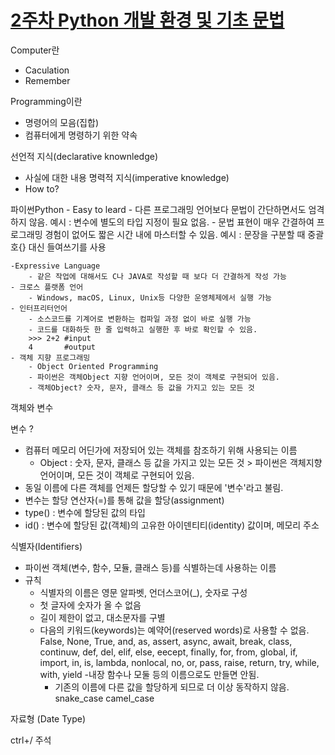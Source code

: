 # [2주차 Python 개발 환경 및 기초 문법](https://github.com/qloeo/til.git)

Computer란
- Caculation
- Remember

Programming이란
- 명령어의 모음(집합)
- 컴퓨터에게 명령하기 위한 약속

선언적 지식(declarative knownledge)
- 사실에 대한 내용
명력적 지식(imperative knowledge)
- How to?

파이썬Python
    - Easy to leard
        - 다른 프로그래밍 언어보다 문법이 간단하면서도 엄격하지 않음. 예시 : 변수에 별도의 타입 지정이 필요 없음.
        - 문법 표현이 매우 간결하여 프로그래밍 경험이 없어도 짧은 시간 내에 마스터할 수 있음. 예시 : 문장을 구분할 때 중괄호{} 대신 들여쓰기를 사용

    -Expressive Language
        - 같은 작업에 대해서도 C나 JAVA로 작성할 때 보다 더 간결하게 작성 가능
    - 크로스 플랫폼 언어
        - Windows, macOS, Linux, Unix등 다양한 운영체제에서 실행 가능
    - 인터프리터언어
        - 소스코드를 기계어로 변환하는 컴파일 과정 없이 바로 실행 가능
        - 코드를 대화하듯 한 줄 입력하고 실행한 후 바로 확인할 수 있음.
        >>> 2+2 #input
        4       #output
    - 객체 지향 프로그래밍
        - Object Oriented Programming
        - 파이썬은 객체Object 지향 언어이며, 모든 것이 객체로 구현되어 있음.
        - 객체Object? 숫자, 문자, 클래스 등 값을 가지고 있는 모든 것

객체와 변수

변수 ? 
- 컴퓨터 메모리 어딘가에 저장되어 있는 객체를 참조하기 위해 사용되는 이름
    - Object : 숫자, 문자, 클래스 등 값을 가지고 있는 모든 것 > 파이썬은 객체지향 언어이며, 모든 것이 객체로 구현되어 있음.
- 동일 이름에 다른 객체를 언제든 할당할 수 있기 때문에 '변수'라고 불림.
- 변수는 할당 연산자(=)를 통해 값을 할당(assignment)
- type() : 변수에 할당된 값의 타입
- id() : 변수에 할당된 값(객체)의 고유한 아이덴티티(identity) 값이며, 메모리 주소

식별자(Identifiers)
- 파이썬 객체(변수, 함수, 모듈, 클래스 등)를 식별하는데 사용하는 이름
- 규칙
    - 식별자의 이름은 영문 알파벳, 언더스코어(_), 숫자로 구성
    - 첫 글자에 숫자가 올 수 없음
    - 길이 제한이 없고, 대소문자를 구별
    - 다음의 키워드(keywords)는 예약어(reserved words)로 사용할 수 없음.
     False, None, True, and, as, assert, async, await, break, class, continuw, def, del, elif, else, eecept, finally, for, from, global, if, import, in, is, lambda, nonlocal, no, or, pass, raise, return, try, while, with, yield
     -내장 함수나 모둘 등의 이름으로도 만들면 안됨.
        - 기존의 이름에 다른 값을 할당하게 되므로 더 이상 동작하지 않음.
snake_case
camel_case

자료형 (Date Type)

ctrl+/ 주석
